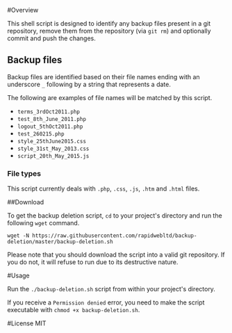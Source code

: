 #Overview

This shell script is designed to identify any backup files present in a git repository, remove them from the repository (via `git rm`) and optionally commit and push the changes.

## Backup files

Backup files are identified based on their file names ending with an underscore `_` following by a string that represents a date.

The following are examples of file names will be matched by this script.

* `terms_3rdOct2011.php`
* `test_8th_June_2011.php`
* `logout_5thOct2011.php`
* `test_260215.php`
* `style_25thJune2015.css`
* `style_31st_May_2013.css`
* `script_20th_May_2015.js`

### File types

This script currently deals with `.php`, `.css`, `.js`, `.htm` and `.html` files.

##Download

To get the backup deletion script, `cd` to your project's directory and run the following `wget` command.

`wget -N https://raw.githubusercontent.com/rapidwebltd/backup-deletion/master/backup-deletion.sh`

Please note that you should download the script into a valid git repository. If you do not, it will refuse to run due to its destructive nature.

#Usage

Run the `./backup-deletion.sh` script from within your project's directory.

If you receive a `Permission denied` error, you need to make the script executable with `chmod +x backup-deletion.sh`.

#License
MIT
